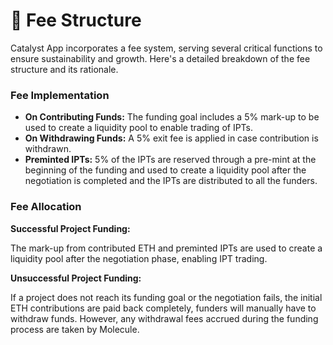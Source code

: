 # 👛 Fee Structure

Catalyst App incorporates a fee system, serving several critical functions to ensure sustainability and growth. Here's a detailed breakdown of the fee structure and its rationale.

### Fee Implementation

* **On Contributing Funds:** The funding goal includes a 5% mark-up to be used to create a liquidity pool to enable trading of IPTs.&#x20;
* **On Withdrawing Funds:** A 5% exit fee is applied in case contribution is withdrawn.&#x20;
* **Preminted IPTs:** 5% of the IPTs are reserved through a pre-mint at the beginning of the funding and used to create a liquidity pool after the negotiation is completed and the IPTs are distributed to all the funders.

### Fee Allocation

**Successful Project Funding:**&#x20;

The mark-up from contributed ETH and preminted IPTs are used to create a liquidity pool after the negotiation phase, enabling IPT trading.

**Unsuccessful Project Funding:**

If a project does not reach its funding goal or the negotiation fails, the initial ETH contributions are paid back completely, funders will manually have to withdraw funds. However, any withdrawal fees accrued during the funding process are taken by Molecule.

